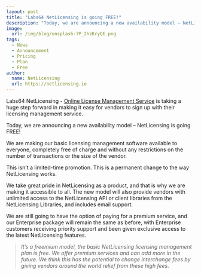 ```yaml
---
layout: post
title: "Labs64 NetLicensing is going FREE!"
description: "Today, we are announcing a new availability model – NetLicensing is going free!"
image:
  url: /img/blog/unsplash-7P_2hzKryQE.png
tags:
  - News
  - Announcement
  - Pricing
  - Plan
  - Free
author:
  name: NetLicensing
  url: https://netlicensing.io
---
```


Labs64 NetLicensing - [Online License Management Service](https://netlicensing.io) is taking a huge step forward in making it easy for vendors to sign up with their licensing management service.

Today, we are announcing a new availability model – NetLicensing is going FREE!

We are making our basic licensing management software available to everyone, completely free of charge and without any restrictions on the number of transactions or the size of the vendor.

This isn’t a limited-time promotion. This is a permanent change to the way NetLicensing works.

We take great pride in NetLicensing as a product, and that is why we are making it accessible to all. The new model will also provide vendors with unlimited access to the NetLicensing API or client libraries from the NetLicensing Libraries, and includes email support.

We are still going to have the option of paying for a premium service, and our Enterprise package will remain the same as before, with Enterprise customers receiving priority support and been given exclusive access to the latest NetLicensing features.

> *It’s a freemium model, the basic NetLicensing licensing management plan is free. We offer premium services and can add more in the future. We think this has the potential to change interchange fees by giving vendors around the world relief from these high fees.*
